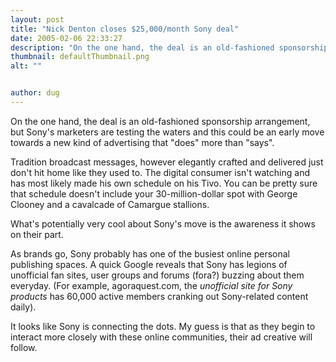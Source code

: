 ```yaml
---
layout: post
title: "Nick Denton closes $25,000/month Sony deal"
date: 2005-02-06 22:33:27
description: "On the one hand, the deal is an old-fashioned sponsorship arrangement, but Sony&#8217;s marketers are testing the waters and this could be an early move towards a new kind of advertising that &#8220;does&#8221; more than &#8220;says&#8221;. Tradition broadcast messages, however&#8230;"
thumbnail: defaultThumbnail.png
alt: ""


author: dug
---
```


<p>On the one hand, the deal is an old-fashioned sponsorship arrangement, but Sony's marketers are testing the waters and this could be an early move towards a new kind of advertising that "does" more than "says".</p>

<p>Tradition broadcast messages, however elegantly crafted and delivered just don't hit home like they used to. The digital consumer isn't watching and has most likely made his own schedule on his Tivo. You can be pretty sure that schedule doesn't include your 30-million-dollar spot with George Clooney and a cavalcade of Camargue stallions.</p>

<p>What's potentially very cool about Sony's move is the awareness it shows on their part. </p>

<p>As brands go, Sony probably has one of the busiest online personal publishing spaces. A quick Google reveals that Sony has legions of unofficial fan sites, user groups and forums (fora?) buzzing about them everyday. (For example, agoraquest.com, the <em>unofficial site for Sony products</em> has 60,000 active members cranking out Sony-related content daily).</p>

<p>It looks like Sony is connecting the dots. My guess is that as they begin to interact more closely with these online communities, their ad creative will follow.</p>
